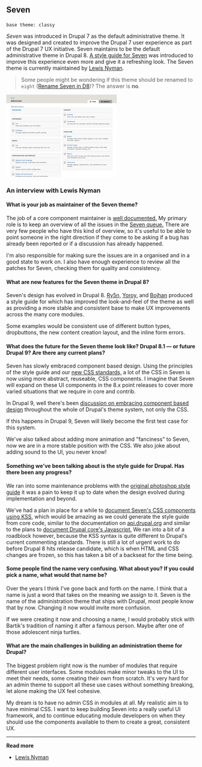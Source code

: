 ## Seven

`base theme: classy`

*Seven* was introduced in Drupal 7 as the default administrative theme. It was designed and created to improve the Drupal 7 user experience as part of the Drupal 7 UX initiative. Seven maintains to be the default administrative theme in Drupal 8. [A style guide for Seven](https://groups.drupal.org/node/283223) was introduced to improve this experience even more and give it a refreshing look. The Seven theme is currently maintained by [Lewis Nyman](https://www.drupal.org/u/lewisnyman).

> Some people might be wondering if this theme should be renamed to `eight` ([Rename Seven in D8](https://www.drupal.org/node/1297428))? The answer is **no**.

![Seven screenshot](../img/seven.png)

### An interview with Lewis Nyman

#### What is your job as maintainer of the Seven theme?

The job of a core component maintainer is [well documented.](https://www.drupal.org/contribute/core-maintainers#component) My primary role is to keep an overview of all the issues in the [Seven queue.](https://www.drupal.org/project/issues/drupal?component=Seven+theme) There are very few people who have this kind of overview, so it's useful to be able to point someone in the right direction if they come to be asking if a bug has already been reported or if a discussion has already happened.

I'm also responsible for making sure the issues are in a organised and in a good state to work on. I also have enough experience to review all the patches for Seven, checking them for quality and consistency.

#### What are new features for the Seven theme in Drupal 8?

Seven's design has evolved in Drupal 8. [Ry5n,](https://www.drupal.org/u/ry5n) [Yoroy,](https://www.drupal.org/u/yoroy) and [Bojhan](https://www.drupal.org/u/bojhan) produced a style guide for which has improved the look-and-feel of the theme as well as providing a more stable and consistent base to make UX improvements across the many core modules.

Some examples would be consistent use of different button types, dropbuttons, the new content creation layout, and the inline form errors.

#### What does the future for the Seven theme look like? Drupal 8.1 — or future Drupal 9? Are there any current plans?

Seven has slowly embraced component based design. Using the principles of the style guide and our [new CSS standards,](https://www.drupal.org/coding-standards/css) a lot of the CSS in Seven is now using more abstract, reuseable, CSS components. I imagine that Seven will expand on these UI components in the 8.x point releases to cover more varied situations that we require in core and contrib.

In Drupal 9, well there's been [discussion on embracing component based design](https://events.drupal.org/losangeles2015/sessions/drupal-9-components-library-next-theme-system) throughout the whole of Drupal's theme system, not only the CSS.

If this happens in Drupal 9, Seven will likely become the first test case for this system.

We've also talked about adding more animation and "fanciness" to Seven, now we are in a more stable position with the CSS. We also joke about adding sound to the UI, you never know!

#### Something we've been talking about is the style guide for Drupal. Has there been any progress?

We ran into some maintenance problems with the [original photoshop style guide](https://groups.drupal.org/node/283223) it was a pain to keep it up to date when the design evolved during implementation and beyond.

We've had a plan in place for a while to [document Seven's CSS components using KSS](https://www.drupal.org/node/2404111), which would be amazing as we could generate the style guide from core code, similar to the documentation on [api.drupal.org](https://api.drupal.org) and similar to the plans to [document Drupal core's Javascript.](https://www.drupal.org/node/2182153) We ran into a bit of a roadblock however, because the KSS syntax is quite different to Drupal's current commenting standards. There is still a lot of urgent work to do before Drupal 8 hits release candidate, which is when HTML and CSS changes are frozen, so this has taken a bit of a backseat for the time being.

#### Some people find the name very confusing. What about you? If you could pick a name, what would that name be?

Over the years I think I've gone back and forth on the name. I think that a name is just a word that takes on the meaning we assign to it. Seven is the name of the administration theme that ships with Drupal, most people know that by now. Changing it now would invite more confusion.

If we were creating it now and choosing a name, I would probably stick with Bartik's tradition of naming it after a famous person. Maybe after one of those adolescent ninja turtles.

#### What are the main challenges in building an administration theme for Drupal?

The biggest problem right now is the number of modules that require different user interfaces. Some modules make minor tweaks to the UI to meet their needs, some creating their own from scratch. It's very hard for an admin theme to support all these use cases without something breaking, let alone making the UX feel cohesive.

My dream is to have no admin CSS in modules at all. My realistic aim is to have minimal CSS. I want to keep building Seven into a really useful UI framework, and to continue educating module developers on when they should use the components available to them to create a great, consistent UX.

***

**Read more**

* [Lewis Nyman](http://lewisnyman.co.uk/)
